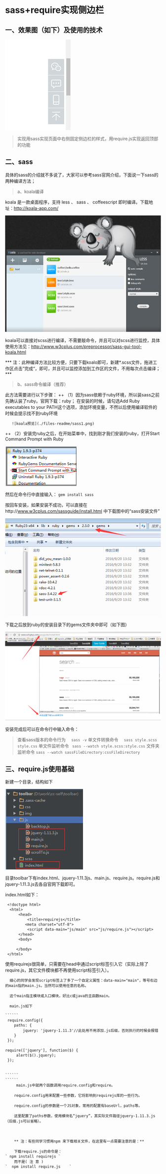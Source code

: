 # sass+require实现侧边栏

## 一、效果图（如下）及使用的技术

![项目预览](./files-readme/xiaoguotu.png)

>  实现用sass实现页面中右侧固定侧边栏的样式，用require.js实现返回顶部的功能

## 二、sass

  具体的sass的介绍就不多说了，大家可以参考sass官网介绍，下面说一下sass的两种编译方法；

> a、koala编译

  koala 是一款桌面程序，支持 less 、 sass 、 coffeescript 即时编译。下载地址：http://koala-app.com/

  ![koala预览](./files-readme/koala.png)

  koala可以直接对scss进行编译，不需要敲命令，并且可以对scss进行监控，具体使用方法见：http://www.w3cplus.com/preprocessor/sass-gui-tool-koala.html

  ***  注：此种编译方法比较方便，只要下载koalo即可，新建*.scss文件，拖进工作区点击”完成“，即可，并且可以监控添加到工作区的文件，不用每次点击编译； ***

> b、sass命令编译（推荐）

  此方法需要进行以下步骤：
++ （1）因为sass依赖于ruby环境，所以装sass之前先确认装了ruby。官网下载：ruby；
        在安装的时候，请勾选Add Ruby executables to your PATH这个选项，添加环境变量，不然以后使用编译软件的时候会提示找不到ruby环境

       ![koala预览](./files-readme/sass1.png)

++ （2）安装完ruby之后，在开始菜单中，找到刚才我们安装的ruby，打开Start Command Prompt with Ruby

![koala预览](./files-readme/sass.png)


  然后在命令行中直接输入：
` gem install sass `

  按回车安装，如果安装不成功，可以直接在http://www.w3cplus.com/sassguide/install.html 中下载图中的“sass安装文件”

  ![koala预览](./files-readme/sassdownload1.png)

   下载之后放到ruby的安装目录下的gems文件夹中即可（如下图）

![koala预览](./files-readme/sassDownload.png)

 安装完成后可以在命令行中输入命令：

  > 查看sass版本的命令行为
`  sass -v`
 > 单文件转换命令
`   sass style.scss style.css `
> 单文件监听命令
`  sass --watch style.scss:style.css `
> 文件夹监听命令
` sass --watch sassFileDirectory:cssFileDirectory `

## 三、require.js使用基础

新建一个目录，结构如下

![koala预览](./files-readme/files.png)

 目录toolbar下有index.html、jquery-1.11.3js、main.js、require.js。require.js和jquery-1.11.3.js去各自官网下载即可。

index.html如下：

`````
 <!doctype html>
  <html>
      <head>
          <title>requirejs</title>
         <meta charset="utf-8">
          <script data-main="js/main" src="js/require.js"></script>
      </head>
      <body>

     </body>
 </html>

`````
  使用requirejs很简单，只需要在head中通过script标签引入它（实际上除了require.js，其它文件模块都不再使用script标签引入）。


      细心的同学会发现script标签上了多了一个自定义属性：data-main="main"，等号右边的main指的main.js。当然可以使用任意的名称。

      这个main指主模块或入口模块，好比c或java的主函数main。

      main.js如下
 ```````
 ``````
  require.config({
     paths: {
         jquery: 'jquery-1.11.3'//此处用不用添加.js后缀，否则执行的时候会报错
     }
  });

 require(['jquery'], function($) {
      alert($().jquery);
  });


``````
``````
      main.js中就两个函数调用require.config和require。

     require.config用来配置一些参数，它将影响到requirejs库的一些行为。

     require.config的参数是一个JS对象，常用的配置有baseUrl，paths等。

     这里配置了paths参数，使用模块名“jquery”，其实际文件路径jquery-1.11.3.js（后缀.js可以省略）。



     ** 注：有些同学习惯用npm 来下载相关文件，在这里有一点需要注意的是：**

     下载require.js的命令是：
` npm install requirejs `
     而不是( 注 意 )
`  npm install require.js    `


